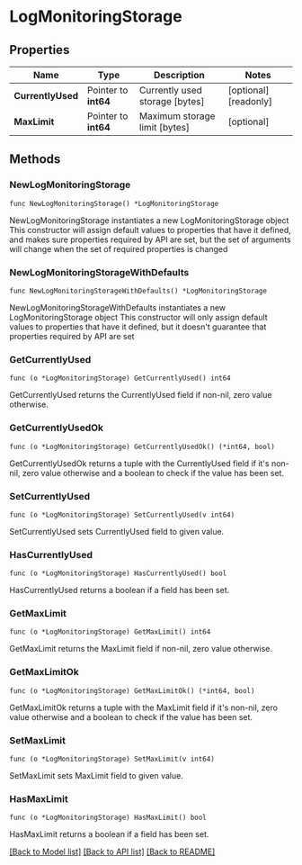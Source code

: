 # LogMonitoringStorage

## Properties

Name | Type | Description | Notes
------------ | ------------- | ------------- | -------------
**CurrentlyUsed** | Pointer to **int64** | Currently used storage [bytes] | [optional] [readonly] 
**MaxLimit** | Pointer to **int64** | Maximum storage limit [bytes] | [optional] 

## Methods

### NewLogMonitoringStorage

`func NewLogMonitoringStorage() *LogMonitoringStorage`

NewLogMonitoringStorage instantiates a new LogMonitoringStorage object
This constructor will assign default values to properties that have it defined,
and makes sure properties required by API are set, but the set of arguments
will change when the set of required properties is changed

### NewLogMonitoringStorageWithDefaults

`func NewLogMonitoringStorageWithDefaults() *LogMonitoringStorage`

NewLogMonitoringStorageWithDefaults instantiates a new LogMonitoringStorage object
This constructor will only assign default values to properties that have it defined,
but it doesn't guarantee that properties required by API are set

### GetCurrentlyUsed

`func (o *LogMonitoringStorage) GetCurrentlyUsed() int64`

GetCurrentlyUsed returns the CurrentlyUsed field if non-nil, zero value otherwise.

### GetCurrentlyUsedOk

`func (o *LogMonitoringStorage) GetCurrentlyUsedOk() (*int64, bool)`

GetCurrentlyUsedOk returns a tuple with the CurrentlyUsed field if it's non-nil, zero value otherwise
and a boolean to check if the value has been set.

### SetCurrentlyUsed

`func (o *LogMonitoringStorage) SetCurrentlyUsed(v int64)`

SetCurrentlyUsed sets CurrentlyUsed field to given value.

### HasCurrentlyUsed

`func (o *LogMonitoringStorage) HasCurrentlyUsed() bool`

HasCurrentlyUsed returns a boolean if a field has been set.

### GetMaxLimit

`func (o *LogMonitoringStorage) GetMaxLimit() int64`

GetMaxLimit returns the MaxLimit field if non-nil, zero value otherwise.

### GetMaxLimitOk

`func (o *LogMonitoringStorage) GetMaxLimitOk() (*int64, bool)`

GetMaxLimitOk returns a tuple with the MaxLimit field if it's non-nil, zero value otherwise
and a boolean to check if the value has been set.

### SetMaxLimit

`func (o *LogMonitoringStorage) SetMaxLimit(v int64)`

SetMaxLimit sets MaxLimit field to given value.

### HasMaxLimit

`func (o *LogMonitoringStorage) HasMaxLimit() bool`

HasMaxLimit returns a boolean if a field has been set.


[[Back to Model list]](../README.md#documentation-for-models) [[Back to API list]](../README.md#documentation-for-api-endpoints) [[Back to README]](../README.md)



